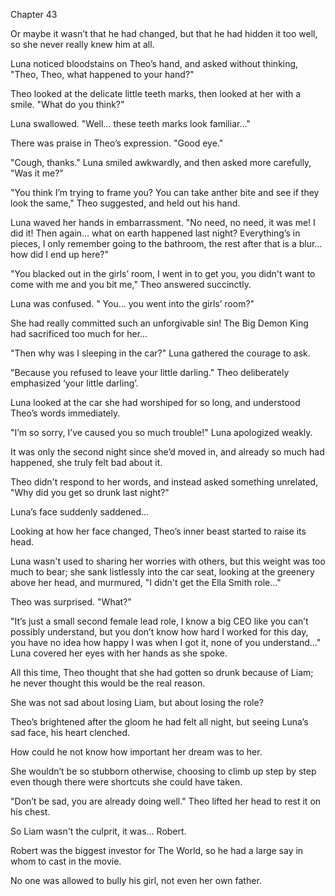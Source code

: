 Chapter 43

Or maybe it wasn’t that he had changed, but that he had hidden it too well, so she never really knew him at all.


Luna noticed bloodstains on Theo’s hand, and asked without thinking, "Theo, Theo, what happened to your hand?"


Theo looked at the delicate little teeth marks, then looked at her with a smile. "What do you think?"


Luna swallowed. "Well… these teeth marks look familiar…"


There was praise in Theo’s expression. "Good eye."


"Cough, thanks." Luna smiled awkwardly, and then asked more carefully, "Was it me?"


"You think I’m trying to frame you? You can take anther bite and see if they look the same," Theo suggested, and held out his hand.


Luna waved her hands in embarrassment. "No need, no need, it was me! I did it! Then again… what on earth happened last night? Everything’s in pieces, I only remember going to the bathroom, the rest after that is a blur… how did I end up here?"


"You blacked out in the girls’ room, I went in to get you, you didn't want to come with me and you bit me," Theo answered succinctly.


Luna was confused. " You… you went into the girls’ room?"


She had really committed such an unforgivable sin! The Big Demon King had sacrificed too much for her…


"Then why was I sleeping in the car?" Luna gathered the courage to ask.


"Because you refused to leave your little darling." Theo deliberately emphasized ‘your little darling’.


Luna looked at the car she had worshiped for so long, and understood Theo’s words immediately.


"I’m so sorry, I’ve caused you so much trouble!" Luna apologized weakly.


It was only the second night since she’d moved in, and already so much had happened, she truly felt bad about it.


Theo didn't respond to her words, and instead asked something unrelated, "Why did you get so drunk last night?"


Luna’s face suddenly saddened…


Looking at how her face changed, Theo’s inner beast started to raise its head.


Luna wasn't used to sharing her worries with others, but this weight was too much to bear; she sank listlessly into the car seat, looking at the greenery above her head, and murmured, "I didn't get the  Ella Smith role…"


Theo was surprised. "What?"


"It’s just a small second female lead role, I know a big CEO like you can’t possibly understand, but you don’t know how hard I worked for this day, you have no idea how happy I was when I got it, none of you understand…" Luna covered her eyes with her hands as she spoke.


All this time, Theo thought that she had gotten so drunk because of Liam; he never thought this would be the real reason.


She was not sad about losing Liam, but about losing the role?


Theo’s brightened after the gloom he had felt all night, but seeing Luna’s sad face, his heart clenched.


How could he not know how important her dream was to her.


She wouldn’t be so stubborn otherwise, choosing to climb up step by step even though there were shortcuts she could have taken.


"Don’t be sad, you are already doing well." Theo lifted her head to rest it on his chest.


So Liam wasn't the culprit, it was… Robert.


Robert was the biggest investor for The World, so he had a large say in whom to cast in the movie.


No one was allowed to bully his girl, not even her own father.